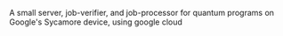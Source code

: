 A small server, job-verifier, and job-processor for quantum programs on Google's Sycamore device, using google cloud
